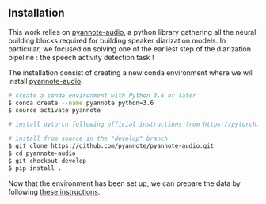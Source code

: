 ## Installation

This work relies on [pyannote-audio](https://github.com/pyannote/pyannote-audio), a python library gathering all the neural building blocks required for building speaker diarization models. 
In particular, we focused on solving one of the earliest step of the diarization pipeline : the speech activity detection task !

The installation consist of creating a new conda environment where we will install [pyannote-audio](https://github.com/pyannote/pyannote-audio).

```bash
# create a conda environment with Python 3.6 or later
$ conda create --name pyannote python=3.6
$ source activate pyannote

# install pytorch following official instructions from https://pytorch.org/

# install from source in the "develop" branch
$ git clone https://github.com/pyannote/pyannote-audio.git
$ cd pyannote-audio
$ git checkout develop
$ pip install .
``` 

Now that the environment has been set up, we can prepare the data by following [these instructions](./database.md).